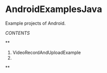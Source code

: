 # AndroidExamplesJava
Example projects of Android.

*CONTENTS*

**
1. VideoRecordAndUploadExample
2. 
**

